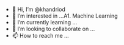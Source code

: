 - 👋 Hi, I’m @khandriod
- 👀 I’m interested in ...A1. Machine Learning
- 🌱 I’m currently learning ...
- 💞️ I’m looking to collaborate on ...
- 📫 How to reach me ...

<!---
khandriod/khandriod is a ✨ special ✨ repository because its `README.md` (this file) appears on your GitHub profile.
You can click the Preview link to take a look at your changes.
--->

